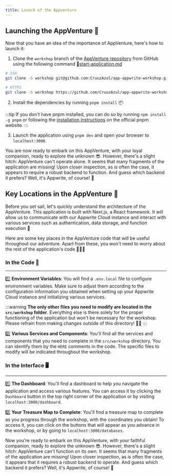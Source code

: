 ```yaml
---
title: Launch of the Appventure
---
```


<Hero
title="Launch of the Appventure 🚀"
image="/assets/workshop/configuration/app/bay_app.jpeg"
description="Before setting off to discover the hidden treasures in the world of Appwrite, it's time to prepare our
faithful travel companion: the AppVenture. It's much more than just an application; it's your treasure map, your
compass, and your loyal companion in your quest to unlock the secrets of every destination we explore! 🧳 You don't need
to master it entirely to move forward, but understand that it will be there when you need it!"
/>

## Launching the AppVenture 🚀

Now that you have an idea of the importance of AppVenture, here's how to launch it:

1. Clone the `workshop` branch of the [AppVenture repository](https://github.com/CruuzAzul/app-appwrite-workshop) from
   GitHub using the following command 🥳[start-application.md](start-application.md)

```bash
# SSH
git clone -b workshop git@github.com:CruuzAzul/app-appwrite-workshop.git

# HTTPS
git clone -b workshop https://github.com/CruuzAzul/app-appwrite-workshop.git
```

2. Install the dependencies by running `pnpm install` 📦

:::tip
If you don't have pnpm installed, you can do so by running `npm install -g pnpm` or following
the [installation instructions](https://pnpm.io/en/installation) on the official pnpm website.
:::

3. Launch the application using `pnpm dev` and open your browser to `localhost:3000`.

You are now ready to embark on this AppVenture, with your loyal companion, ready to explore the unknown 😎. However,
there's a slight hitch: AppVenture can't operate alone. It seems that many fragments of the application are missing!
Upon closer inspection, as is often the case, it appears to require a robust backend to function. And guess which
backend it prefers? Well, it's Appwrite, of course! 🤔

## Key Locations in the AppVenture 🔑

Before you set sail, let's quickly understand the architecture of the AppVenture. This application is built with
Next.js, a React framework. It will allow us to communicate with our Appwrite Cloud instance and interact with various
services such as authentication, data storage, and function execution 📂

Here are some key places in the AppVenture code that will be useful throughout our adventure. Apart from these, you
won't need to worry about the rest of the application's code 🧑🏼‍💻

### In the Code 📝
---

1️⃣ **Environment Variables**: You will find a `.env.local` file to configure environment variables. Make sure to adjust
them according to the configuration information you obtained when setting up your Appwrite Cloud instance and
initializing various services.

:::warning
**The only other files you need to modify are located in the `src/workshop` folder**. Everything else is there solely
for the proper functioning of the application but won't be necessary for the workshop. Please refrain from making
changes outside of this directory! 🙏🏼
:::

2️⃣ **Various Services and Components**: You'll find all the services and components that you need to complete in
the `src/workshop` directory. You can identify them by the `HERE` comments in the code. The specific files to modify
will be indicated throughout the workshop.

### In the Interface 🖥️
---

1️⃣ **The Dashboard**: You'll find a dashboard to help you navigate the application and access various features. You can
access it by clicking the `Dashboard` button in the top right corner of the application or by
visiting `localhost:3000/dashboard`.

2️⃣ **Your Treasure Map to Complete**: You'll find a treasure map to complete as you progress through the workshop, with
the coordinates you obtain! To access it, you can click on the buttons that will appear as you advance in the workshop,
or by going to `localhost:3000/databases`.

Now you're ready to embark on this AppVenture, with your faithful companion, ready to explore the unknown 😎. However,
there's a slight hitch: AppVenture can't function on its own. It seems that many fragments of the application are
missing! Upon closer inspection, as is often the case, it appears that it requires a robust backend to operate. And
guess which backend it prefers? Well, it's Appwrite, of course! 🤔
